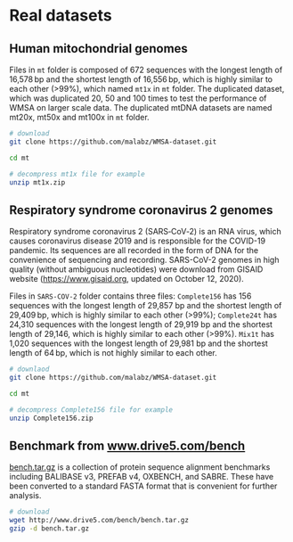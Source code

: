 # Real datasets

## Human mitochondrial genomes

Files in `mt` folder is composed of 672 sequences with the longest length of 16,578 bp and the shortest length of 16,556 bp, which is highly similar to each other (>99%), which named `mt1x` in `mt` folder. The duplicated dataset, which was duplicated 20, 50 and 100 times to test the performance of WMSA on larger scale data. The duplicated mtDNA datasets are named mt20x, mt50x and mt100x in `mt` folder.

```bash
# download
git clone https://github.com/malabz/WMSA-dataset.git

cd mt

# decompress mt1x file for example
unzip mt1x.zip
```

## Respiratory syndrome coronavirus 2 genomes

Respiratory syndrome coronavirus 2 (SARS‑CoV‑2) is an RNA virus, which causes coronavirus disease 2019  and is responsible for the COVID-19 pandemic. Its sequences are all recorded in the form of DNA for the convenience of sequencing and recording. SARS-CoV-2 genomes in high quality (without ambiguous nucleotides) were download from GISAID website (https://www.gisaid.org, updated on October 12, 2020).

Files in `SARS-COV-2` folder contains three files: `Complete156` has 156 sequences with the longest length of 29,857 bp and the shortest length of 29,409 bp, which is highly similar to each other (>99%); `Complete24t` has 24,310 sequences with the longest length of 29,919 bp and the shortest length of 29,146, which is highly similar to each other (>99%). `Mix1t` has 1,020 sequences with the longest length of 29,981 bp and the shortest length of 64 bp, which is not highly similar to each other.

```bash
# downlaod
git clone https://github.com/malabz/WMSA-dataset.git

cd mt

# decompress Complete156 file for example
unzip Complete156.zip
```

## Benchmark from www.drive5.com/bench

<a href="http://www.drive5.com/bench/bench.tar.gz" download="bench.tar.gz">bench.tar.gz</a> is a collection of protein sequence alignment benchmarks including BALIBASE v3, PREFAB v4, OXBENCH, and SABRE. These have been converted to a standard FASTA format that is convenient for further analysis.

```bash
# download
wget http://www.drive5.com/bench/bench.tar.gz
gzip -d bench.tar.gz
```
